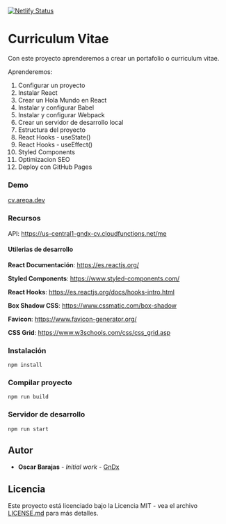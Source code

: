 [![Netlify Status](https://api.netlify.com/api/v1/badges/e74a0291-1fba-4b1a-b567-aa70ce0c597d/deploy-status)](https://app.netlify.com/sites/frosty-benz-d456e2/deploys)

# Curriculum Vitae

Con este proyecto aprenderemos a crear un portafolio o curriculum vitae.

Aprenderemos:

1) Configurar un proyecto
2) Instalar React
3) Crear un Hola Mundo en React
4) Instalar y configurar Babel
5) Instalar y configurar Webpack
6) Crear un servidor de desarrollo local
7) Estructura del proyecto 
8) React Hooks - useState()
9) React Hooks - useEffect()
10) Styled Components
11) Optimizacion SEO
12) Deploy con GitHub Pages

### Demo
 [cv.arepa.dev](https://cv.arepa.dev/)

### Recursos

API: https://us-central1-gndx-cv.cloudfunctions.net/me

#### Utilerias de desarrollo
**React Documentación**: https://es.reactjs.org/

**Styled Components**: https://www.styled-components.com/

**React Hooks**: https://es.reactjs.org/docs/hooks-intro.html

**Box Shadow CSS**: https://www.cssmatic.com/box-shadow

**Favicon**: https://www.favicon-generator.org/

**CSS Grid**: https://www.w3schools.com/css/css_grid.asp

### Instalación

```
npm install
```

### Compilar proyecto
```
npm run build
```

### Servidor de desarrollo
```
npm run start
```

## Autor

* **Oscar Barajas** - *Initial work* - [GnDx](https://github.com/gndx)

## Licencia
Este proyecto está licenciado bajo la Licencia MIT - vea el archivo [LICENSE.md](LICENSE.md) para más detalles.
